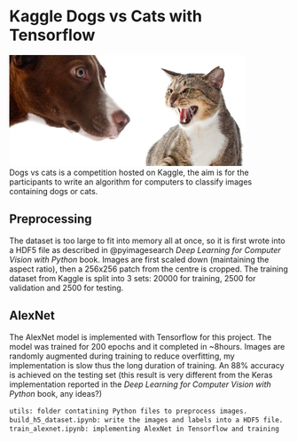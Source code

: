 # Kaggle Dogs vs Cats with Tensorflow
![cat_vs_dog](img/front_page.png)  
Dogs vs cats is a competition hosted on Kaggle, the aim is for the participants to write an algorithm for computers to classify images containing dogs or cats.   
  

## Preprocessing  
The dataset is too large to fit into memory all at once, so it is first wrote into a HDF5 file as described in @pyimagesearch _Deep Learning for Computer Vision with Python_ book. 
Images are first scaled down (maintaining the aspect ratio), then a 256x256 patch from the centre is cropped. The training dataset from Kaggle is split into 3 sets: 20000 for training, 2500 for validation and 2500 for testing.   
  
## AlexNet
The AlexNet model is implemented with Tensorflow for this project. The model was trained for 200 epochs and it completed in ~8hours. Images are randomly augmented during training to reduce overfitting, my implementation is slow thus the long duration of training. An 88% accuracy is achieved on the testing set (this result is very different from the Keras implementation reported in the _Deep Learning for Computer Vision with Python_ book, any ideas?)

```
utils: folder contatining Python files to preprocess images.
build_h5_dataset.ipynb: write the images and labels into a HDF5 file.
train_alexnet.ipynb: implementing AlexNet in Tensorflow and training
```

